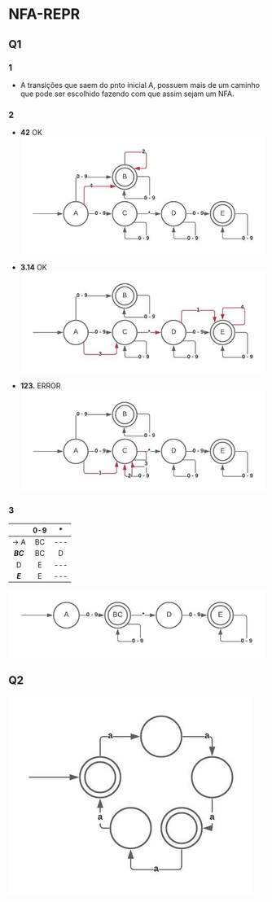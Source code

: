 # NFA-REPR

## Q1

### 1 

- A transições que saem do pnto inicial A, possuem mais de um caminho que pode ser escolhido fazendo com que assim sejam um NFA.

### 2

- **42**
OK
![Q12A](./Q12a.jpeg)

- **3.14**
OK
![Q12B](./Q12b.jpeg)

- **123.**
ERROR
![Q12C](./Q12c.jpeg)

### 3

||0-9|*|
|:-:|:-:|:-:|
|-> A|BC|---
|***BC***|BC|D
|D|E|---
|***E***|E|---

![Q13](./Q13.jpeg)

## Q2

![Q2](./Q2nfa.jpeg)
